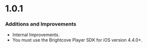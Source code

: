 # 1.0.1
### Additions and Improvements
* Internal Improvements.
* You must use the Brightcove Player SDK for iOS version 4.4.0+.
